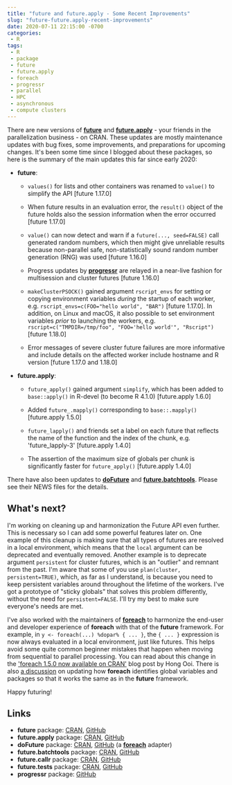 ```yaml
---
title: "future and future.apply - Some Recent Improvements"
slug: "future-future.apply-recent-improvements"
date: 2020-07-11 22:15:00 -0700
categories:
 - R
tags:
 - R
 - package
 - future
 - future.apply
 - foreach
 - progressr
 - parallel
 - HPC
 - asynchronous
 - compute clusters
---
```


There are new versions of **[future]** and **[future.apply]** - your friends in the parallelization business - on CRAN.  These updates are mostly maintenance updates with bug fixes, some improvements, and preparations for upcoming changes.  It's been some time since I blogged about these packages, so here is the summary of the main updates this far since early 2020:

* **future**:

  - `values()` for lists and other containers was renamed to `value()` to simplify the API [future 1.17.0]

  - When future results in an evaluation error, the `result()` object of the future holds also the session information when the error occurred [future 1.17.0]
  
  - `value()` can now detect and warn if a `future(..., seed=FALSE)` call generated random numbers, which then might give unreliable results because non-parallel safe, non-statistically sound random number generation (RNG) was used [future 1.16.0]

  - Progress updates by **[progressr]** are relayed in a near-live fashion for multisession and cluster futures [future 1.16.0]

  - `makeClusterPSOCK()` gained argument `rscript_envs` for setting or copying environment variables _during_ the startup of each worker, e.g. `rscript_envs=c(FOO="hello world", "BAR")` [future 1.17.0].  In addition, on Linux and macOS, it also possible to set environment variables _prior_ to launching the workers, e.g. `rscript=c("TMPDIR=/tmp/foo", "FOO='hello world'", "Rscript")` [future 1.18.0]

  - Error messages of severe cluster future failures are more informative and include details on the affected worker include hostname and R version [future 1.17.0 and 1.18.0]

* **future.apply**:

  - `future_apply()` gained argument `simplify`, which has been added to `base::apply()` in R-devel (to become R 4.1.0) [future.apply 1.6.0]

  - Added `future_.mapply()` corresponding to `base::.mapply()` [future.apply 1.5.0]

  - `future_lapply()` and friends set a label on each future that reflects the
    name of the function and the index of the chunk, e.g. 'future_lapply-3' [future.apply 1.4.0]

  - The assertion of the maximum size of globals per chunk is significantly faster for `future_apply()` [future.apply 1.4.0]
   
There have also been updates to **[doFuture]** and **[future.batchtools]**.  Please see their NEWS files for the details.


## What's next?

I'm working on cleaning up and harmonization the Future API even further.  This is necessary so I can add some powerful features later on.  One example of this cleanup is making sure that all types of futures are resolved in a local environment, which means that the `local` argument can be deprecated and eventually removed.  Another example is to deprecate argument `persistent` for cluster futures, which is an "outlier" and remnant from the past.  I'm aware that some of you use `plan(cluster, persistent=TRUE)`, which, as far as I understand, is because you need to keep persistent variables around throughout the lifetime of the workers.  I've got a prototype of "sticky globals" that solves this problem differently, without the need for `persistent=FALSE`.  I'll try my best to make sure everyone's needs are met.

I've also worked with the maintainers of **[foreach]** to harmonize the end-user and developer experience of **foreach** with that of the **future** framework.  For example, in `y <- foreach(...) %dopar% { ... }`, the `{ ... }` expression is now always evaluated in a local environment, just like futures.  This helps avoid some quite common beginner mistakes that happen when moving from sequential to parallel processing.  You can read about this change in the ['foreach 1.5.0 now available on CRAN'](https://blog.revolutionanalytics.com/2020/03/foreach-150-released.html) blog post by Hong Ooi.  There is also [a discussion](https://github.com/RevolutionAnalytics/foreach/issues/2) on updating how **foreach** identifies global variables and packages so that it works the same as in the **future** framework.


Happy futuring!


## Links
* **future** package: [CRAN](https://cran.r-project.org/package=future), [GitHub](https://github.com/HenrikBengtsson/future)
* **future.apply** package: [CRAN](https://cran.r-project.org/package=future.apply), [GitHub](https://github.com/HenrikBengtsson/future.apply)
* **doFuture** package: [CRAN](https://cran.r-project.org/package=doFuture), [GitHub](https://github.com/HenrikBengtsson/doFuture) (a **[foreach]** adapter)
* **future.batchtools** package: [CRAN](https://cran.r-project.org/package=future.batchtools), [GitHub](https://github.com/HenrikBengtsson/future.batchtools)
* **future.callr** package: [CRAN](https://cran.r-project.org/package=future.callr), [GitHub](https://github.com/HenrikBengtsson/future.callr)
* **future.tests** package: [CRAN](https://cran.r-project.org/package=future.tests), [GitHub](https://github.com/HenrikBengtsson/future.tests)
* **progressr** package: [GitHub](https://github.com/HenrikBengtsson/progressr)

[future]: https://cran.r-project.org/package=future
[future.apply]: https://cran.r-project.org/package=future.apply
[future.batchtools]: https://cran.r-project.org/package=future.batchtools
[future.callr]: https://cran.r-project.org/package=future.callr
[future.tests]: https://cran.r-project.org/package=future.tests
[globals]: https://cran.r-project.org/package=globals
[batchtools]: https://cran.r-project.org/package=batchtools
[doFuture]: https://cran.r-project.org/package=doFuture
[progressr]: https://github.com/HenrikBengtsson/progressr
[foreach]: https://cran.r-project.org/package=foreach
[furrr]: https://cran.r-project.org/package=furrr
[purrr]: https://cran.r-project.org/package=purrr
[plyr]: https://cran.r-project.org/package=plyr

[GitHub]: https://github.com/HenrikBengtsson/future
[Twitter]: https://twitter.com/henrikbengtsson
